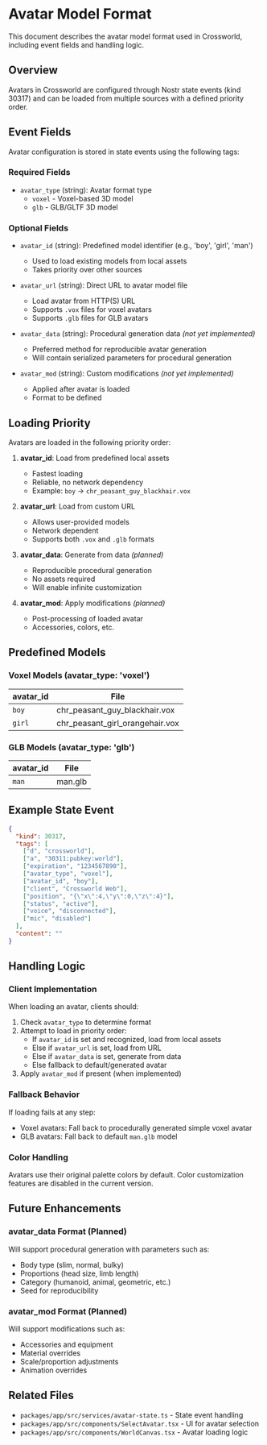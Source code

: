 # Avatar Model Format

This document describes the avatar model format used in Crossworld, including event fields and handling logic.

## Overview

Avatars in Crossworld are configured through Nostr state events (kind 30317) and can be loaded from multiple sources with a defined priority order.

## Event Fields

Avatar configuration is stored in state events using the following tags:

### Required Fields

- `avatar_type` (string): Avatar format type
  - `voxel` - Voxel-based 3D model
  - `glb` - GLB/GLTF 3D model

### Optional Fields

- `avatar_id` (string): Predefined model identifier (e.g., 'boy', 'girl', 'man')
  - Used to load existing models from local assets
  - Takes priority over other sources

- `avatar_url` (string): Direct URL to avatar model file
  - Load avatar from HTTP(S) URL
  - Supports `.vox` files for voxel avatars
  - Supports `.glb` files for GLB avatars

- `avatar_data` (string): Procedural generation data *(not yet implemented)*
  - Preferred method for reproducible avatar generation
  - Will contain serialized parameters for procedural generation

- `avatar_mod` (string): Custom modifications *(not yet implemented)*
  - Applied after avatar is loaded
  - Format to be defined

## Loading Priority

Avatars are loaded in the following priority order:

1. **avatar_id**: Load from predefined local assets
   - Fastest loading
   - Reliable, no network dependency
   - Example: `boy` → `chr_peasant_guy_blackhair.vox`

2. **avatar_url**: Load from custom URL
   - Allows user-provided models
   - Network dependent
   - Supports both `.vox` and `.glb` formats

3. **avatar_data**: Generate from data *(planned)*
   - Reproducible procedural generation
   - No assets required
   - Will enable infinite customization

4. **avatar_mod**: Apply modifications *(planned)*
   - Post-processing of loaded avatar
   - Accessories, colors, etc.

## Predefined Models

### Voxel Models (avatar_type: 'voxel')

| avatar_id | File                              |
|-----------|-----------------------------------|
| `boy`     | chr_peasant_guy_blackhair.vox     |
| `girl`    | chr_peasant_girl_orangehair.vox   |

### GLB Models (avatar_type: 'glb')

| avatar_id | File      |
|-----------|-----------|
| `man`     | man.glb   |

## Example State Event

```json
{
  "kind": 30317,
  "tags": [
    ["d", "crossworld"],
    ["a", "30311:pubkey:world"],
    ["expiration", "1234567890"],
    ["avatar_type", "voxel"],
    ["avatar_id", "boy"],
    ["client", "Crossworld Web"],
    ["position", "{\"x\":4,\"y\":0,\"z\":4}"],
    ["status", "active"],
    ["voice", "disconnected"],
    ["mic", "disabled"]
  ],
  "content": ""
}
```

## Handling Logic

### Client Implementation

When loading an avatar, clients should:

1. Check `avatar_type` to determine format
2. Attempt to load in priority order:
   - If `avatar_id` is set and recognized, load from local assets
   - Else if `avatar_url` is set, load from URL
   - Else if `avatar_data` is set, generate from data
   - Else fallback to default/generated avatar
3. Apply `avatar_mod` if present (when implemented)

### Fallback Behavior

If loading fails at any step:
- Voxel avatars: Fall back to procedurally generated simple voxel avatar
- GLB avatars: Fall back to default `man.glb` model

### Color Handling

Avatars use their original palette colors by default. Color customization features are disabled in the current version.

## Future Enhancements

### avatar_data Format (Planned)

Will support procedural generation with parameters such as:
- Body type (slim, normal, bulky)
- Proportions (head size, limb length)
- Category (humanoid, animal, geometric, etc.)
- Seed for reproducibility

### avatar_mod Format (Planned)

Will support modifications such as:
- Accessories and equipment
- Material overrides
- Scale/proportion adjustments
- Animation overrides

## Related Files

- `packages/app/src/services/avatar-state.ts` - State event handling
- `packages/app/src/components/SelectAvatar.tsx` - UI for avatar selection
- `packages/app/src/components/WorldCanvas.tsx` - Avatar loading logic
